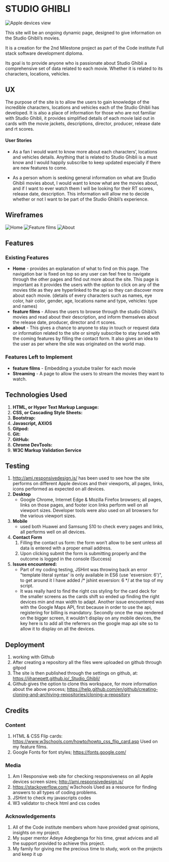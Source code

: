# STUDIO GHIBLI

![Apple devices view](assets/images/readme/responsiveness-screens.png)

This site will be an ongoing dynamic page, designed to give information on the Studio Ghibli’s movies.

It is a creation for the 2nd Milestone project as part of the Code institute Full stack software development diploma.

Its goal is to provide anyone who is passionate about Studio Ghibli a comprehensive set of data related to each movie. Whether it is related to its characters, locations, vehicles.

## UX

The purpose of the site is to allow the users to gain knowledge of the incredible characters, locations and vehicles each of the Studio Ghibli has developed.
It is also a place of information for those who are not familiar with Studio Ghibli, it provides simplified details of each movie laid out in cards with the movie jackets, descriptions, director, producer, release date and rt scores.

#### User Stories

- As a fan I would want to know more about each characters’, locations and vehicles details. Anything that is related to Studio Ghibli is a must know and I would happily subscribe to keep updated especially if there are new features to come.

- As a person whom is seeking general information on what are Studio Ghibli movies about, I would want to know what are the movies about, and if I want to ever watch them I will be looking for their RT scores, release date, description. This information will allow me to decide whether or not I want to be part of the Studio Ghibli’s experience.

## Wireframes
![Home](assets/images/readme/Home.png)
![Feature films](assets/images/readme/Feature_films.png)
![About](assets/images/readme/About.png)

## Features

### Existing Features

- **Home** - provides an explanation of what to find on this page. The navigation bar is fixed on top so any user can feel free to navigate through the other pages and find out more about the site. This page is important as it provides the users with the option to click on any of the movies title as they are hyperlinked to the api so they can discover more about each movie. (details of every characters such as names, eye color, hair color, gender, age, locations name and type, vehicles: type and names)
- **feature films** - Allows the users to browse through the studio Ghibli’s movies and read about their description, and inform themselves about the release date, producer, director and rt scores.
- **about** - This gives a chance to anyone to stay in touch or request data or information related to the site or simply subscribe to stay tuned with the coming features by filling the contact form. It also gives an idea to the user as per where the site was originated on the world map.

### Features Left to Implement

- **feature films** - Embedding a youtube trailer for each movie
- **Streaming** - A page to allow the users to stream the movies they want to watch.

## Technologies Used

1.  **HTML, or Hyper Text Markup Language:**
2.  **CSS, or Cascading Style Sheets:**
3.  **Bootstrap:**
4.  **Javascript, AXIOS**
5.  **Gitpod:**
6.  **Git:**
7.  **GitHub:**
8.  **Chrome DevTools:**
9.  **W3C Markup Validation Service**

## Testing

1. http://ami.responsivedesign.is/ has been used to see how the site performs on different Apple devices and their viewports, all pages, links, icons performed as expected on all devices.
2. **Desktop** 
   - Google Chrome, Internet Edge & Mozilla Firefox browsers; all pages, links on those pages, and footer icon links perform well on all viewport sizes. Developer tools were also used on all browsers for the various viewport sizes.
3. **Mobile**
   - used both Huawei and Samsung S10 to check every pages and links, all performs well on all devices.
4.  **Contact Form**
    1.  Filling the contact us form: the form won’t allow to be sent unless all data is entered with a proper email address.
    2.  Upon clicking submit the form is submitting properly and the outcome is logged in the console (Success)
5.  **Issues encountered:** 
    - Part of my coding testing, JSHint was throwing back an error "template literal syntax' is only available in ES6 (use 'esversion: 6')", to get around it I have added /* jshint esversion: 6 */ at the top of my script.
    - It was really hard to find the right css styling for the card deck for the smaller screens as the cards shift so ended up finding the right devices min and max width to adapt.
    Another issue encountered was with the Google Maps API, first because in order to use the api, registering for billing is mandatory. Secondly once the map rendered on the bigger screen, it wouldn’t display on any mobile devices, the key here is to add all the referrers on the google map api site so to allow it to display on all the devices.

## Deployment

1. working with Github
2. After creating a repository all the files were uploaded on github through gitpod
3. The site is then published through the settings on github, at: https://jihanepett.github.io/_Studio_Ghibli/
4. Github gives the option to clone this workspace, for more information about the above process; https://help.github.com/en/github/creating-cloning-and-archiving-repositories/cloning-a-repository

## Credits

### Content

1. HTML & CSS Flip cards: https://www.w3schools.com/howto/howto_css_flip_card.asp
   Used on my feature films.
2. Google Fonts for font styles; https://fonts.google.com/

### Media

1.  Am I Responsive web site for checking responsiveness on all Apple devices screen sizes;
    http://ami.responsivedesign.is/
2.  https://stackoverflow.com/ w3schools Used as a resource for finding answers to all types of coding problems.
3.  JSHint to check my javascripts codes
4.  W3 validator to check html and css codes

### Acknowledgements

1. All of the Code institute members whom have provided great opinions, insights on my project.
2. My super mentor Adeye Adegbenga for his time, great advices and all the support provided to achieve this project.
3. My family for giving me the precious time to study, work on the projects and keep it up
